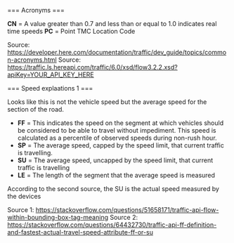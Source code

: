 === Acronyms ===

**CN** = A value greater than 0.7 and less than or equal to 1.0 indicates real time speeds
**PC** = Point TMC Location Code

Source: https://developer.here.com/documentation/traffic/dev_guide/topics/common-acronyms.html
Source: https://traffic.ls.hereapi.com/traffic/6.0/xsd/flow3.2.2.xsd?apiKey=YOUR_API_KEY_HERE


=== Speed explaations 1 ===

Looks like this is not the vehicle speed but the average speed for the section of the road.

* **FF** = This indicates the speed on the segment at which vehicles should be considered to be able to travel without impediment. This speed is calculated as a percentile of observed speeds during non-rush hour.
* **SP** = The average speed, capped by the speed limit, that current traffic is travelling.
* **SU** = The average speed, uncapped by the speed limit, that current traffic is travelling
* **LE** = The length of the segment that the average speed is measured

According to the second source, the SU is the actual speed measured by the devices

Source 1: https://stackoverflow.com/questions/51658171/traffic-api-flow-within-bounding-box-tag-meaning
Source 2: https://stackoverflow.com/questions/64432730/traffic-api-ff-definition-and-fastest-actual-travel-speed-attribute-ff-or-su


